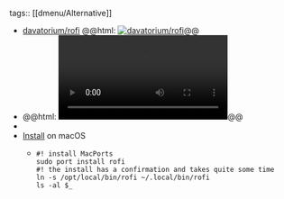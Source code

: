 tags:: [[dmenu/Alternative]]

- [davatorium/rofi](https://github.com/davatorium/rofi)
  @@html: <a href="https://github.com/davatorium/rofi/"><img src="https://github-readme-stats-astronomer.vercel.app/api/pin/?username=davatorium&repo=rofi&theme=tokyonight" alt="davatorium/rofi"/></a>@@
- @@html: <video src="https://user-images.githubusercontent.com/84911063/139428874-fe182dd6-82c6-49b8-8da1-920ddda3d1ed.mp4" alt="Rofi Demo" autoplay controls></video>@@
-
- [Install](https://github.com/davatorium/rofi/blob/next/INSTALL.md#macos) on macOS
	- ```shell
	  #! install MacPorts
	  sudo port install rofi
	  #! the install has a confirmation and takes quite some time
	  ln -s /opt/local/bin/rofi ~/.local/bin/rofi
	  ls -al $_
	  ```